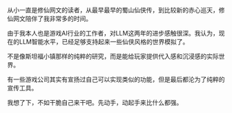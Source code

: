 从小一直是修仙网文的读者，从最早最早的蜀山仙侠传，到比较新的赤心巡天，修仙网文陪伴了我非常多的时间。

由于我本人也是游戏AI行业的工作者，对LLM这两年的进步感触很深。我认为，现在的LLM智能水平，已经足够支持起来一些仙侠风格的世界模拟了。

不是像斯坦福小镇那样的纯粹的研究，而是能给玩家提供代入感和沉浸感的实际世界。

有一些游戏公司其实有宣扬过自己可以实现类似的功能，但是最后都沦为了纯粹的宣传工具。

我想了下，不如干脆自己来干吧。先动手，动起手来比什么都强。
